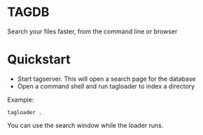# TAGDB

Search your files faster, from the command line or browser

# Quickstart

* Start tagserver.  This will open a search page for the database
* Open a command shell and run tagloader to index a directory

Example:

    tagloader .

You can use the search window while the loader runs.
